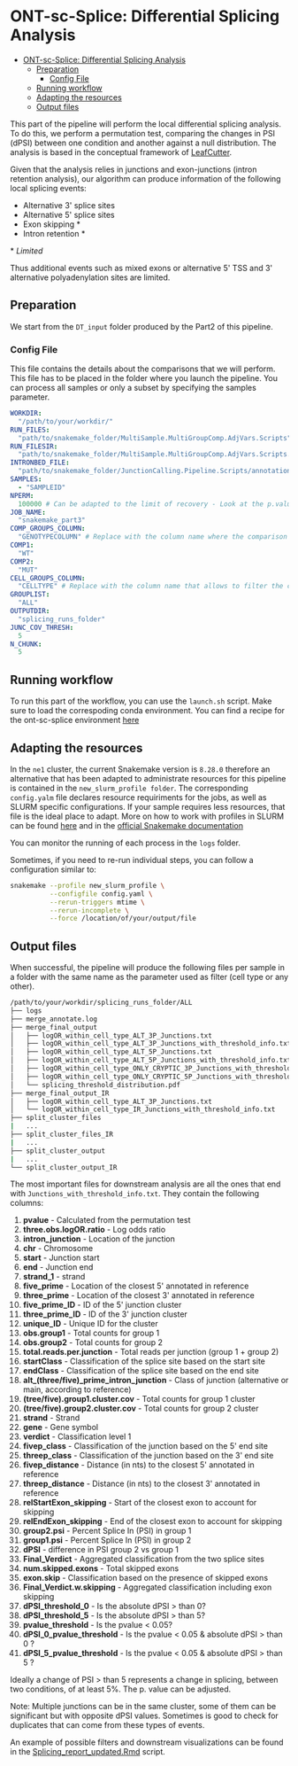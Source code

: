 # ONT-sc-Splice: Differential Splicing Analysis
<!-- TOC -->
<!-- TOC -->

- [ONT-sc-Splice: Differential Splicing Analysis](#ont-sc-splice-differential-splicing-analysis)
    - [Preparation](#preparation)
        - [Config File](#config-file)
    - [Running workflow](#running-workflow)
    - [Adapting the resources](#adapting-the-resources)
    - [Output files](#output-files)

<!-- /TOC -->
This part of the pipeline will perform the local differential splicing analysis. To do this, we perform a permutation test, comparing the changes in PSI (dPSI) between one condition and another against a null distribution.
The analysis is based in the conceptual framework of [LeafCutter](https://github.com/davidaknowles/leafcutter).

Given that the analysis relies in junctions and exon-junctions (intron retention analysis), our algorithm can produce information of the following local splicing events: 

- Alternative 3' splice sites
- Alternative 5' splice sites
- Exon skipping * 
- Intron retention *

\* *Limited* 

Thus additional events such as mixed exons or alternative 5' TSS and 3' alternative polyadenylation sites are limited. 

## Preparation

We start from the `DT_input` folder produced by the Part2 of this pipeline. 

### Config File

This file contains the details about the comparisons that we will perform. This file has to be placed in the folder where you launch the pipeline. 
You can process all samples or only a subset by specifying the samples parameter. 

```yaml
WORKDIR:
  "/path/to/your/workdir/"
RUN_FILES:
  "path/to/snakemake_folder/MultiSample.MultiGroupComp.AdjVars.Scripts"
RUN_FILESIR:
  "path/to/snakemake_folder/MultiSample.MultiGroupComp.AdjVars.Scripts.IR"
INTRONBED_FILE:
  "path/to/snakemake_folder/JunctionCalling.Pipeline.Scripts/annotation_reference/leafviz_all_introns_cleaned.bed"
SAMPLES:
  - "SAMPLEID"
NPERM:
  100000 # Can be adapted to the limit of recovery - Look at the p.value distribution
JOB_NAME:
  "snakemake_part3"
COMP_GROUPS_COLUMN:
  "GENOTYPECOLUMN" # Replace with the column name where the comparison groups are defined
COMP1:
  "WT"
COMP2:
  "MUT"
CELL_GROUPS_COLUMN:
  "CELLTYPE" # Replace with the column name that allows to filter the cells that will be used for the analysis
GROUPLIST:
  "ALL"
OUTPUTDIR:
  "splicing_runs_folder"
JUNC_COV_THRESH:
  5
N_CHUNK:
  5
```

## Running workflow

To run this part of the workflow, you can use the `launch.sh` script. Make sure to load the correspoding conda environment. You can find a recipe for the ont-sc-splice environment [here](https://github.com/landau-lab/ONT-sc-splice/blob/main/ont_sc_splice.yml)

## Adapting the resources 

In the `ne1` cluster, the current Snakemake version is `8.28.0` therefore an alternative that has been adapted to administrate resources for this pipeline is contained in the `new_slurm_profile folder`. The corresponding `config.yalm` file declares resource requiriments for the jobs, as well as SLURM specific configurations. If your sample requires less resources, that file is the ideal place to adapt. More on how to work with profiles in SLURM can be found [here](https://fame.flinders.edu.au/blog/2021/08/02/snakemake-profiles-updated) and in the [official Snakemake documentation](https://snakemake.readthedocs.io/en/v8.28.0/snakefiles/configuration.html)

You can monitor the running of each process in the `logs` folder. 

Sometimes, if you need to re-run individual steps, you can follow a configuration similar to: 

```bash
snakemake --profile new_slurm_profile \
          --configfile config.yaml \
          --rerun-triggers mtime \
          --rerun-incomplete \
          --force /location/of/your/output/file
```

## Output files 

When successful, the pipeline will produce the following files per sample in a folder with the same name as the parameter used as filter (cell type or any other).  

```bash
/path/to/your/workdir/splicing_runs_folder/ALL
├── logs
├── merge_annotate.log
├── merge_final_output
│   ├── logOR_within_cell_type_ALT_3P_Junctions.txt
│   ├── logOR_within_cell_type_ALT_3P_Junctions_with_threshold_info.txt
│   ├── logOR_within_cell_type_ALT_5P_Junctions.txt
│   ├── logOR_within_cell_type_ALT_5P_Junctions_with_threshold_info.txt
│   ├── logOR_within_cell_type_ONLY_CRYPTIC_3P_Junctions_with_threshold_info.txt
│   ├── logOR_within_cell_type_ONLY_CRYPTIC_5P_Junctions_with_threshold_info.txt
│   └── splicing_threshold_distribution.pdf
├── merge_final_output_IR
│   ├── logOR_within_cell_type_ALT_3P_Junctions.txt
│   └── logOR_within_cell_type_IR_Junctions_with_threshold_info.txt
├── split_cluster_files
|   ...
├── split_cluster_files_IR
|   ...
├── split_cluster_output
|   ...
└── split_cluster_output_IR
```

The most important files for downstream analysis are all the ones that end with `Junctions_with_threshold_info.txt`. They contain the following columns: 

1. **pvalue** - Calculated from the permutation test
2. **three.obs.logOR.ratio** - Log odds ratio 
3. **intron_junction** - Location of the junction
4. **chr** - Chromosome 
5. **start** - Junction start
6. **end** - Junction end 
7. **strand_1** - strand 
8. **five_prime** - Location of the closest 5' annotated in reference 
9. **three_prime** - Location of the closest 3' annotated in reference 
10. **five_prime_ID** - ID of the 5' junction cluster
11. **three_prime_ID** - ID of the 3' junction cluster
12. **unique_ID** - Unique ID for the cluster
13. **obs.group1** - Total counts for group 1 
14. **obs.group2** - Total counts for group 2
15. **total.reads.per.junction** - Total reads per junction (group 1 + group 2)
16. **startClass** - Classification of the splice site based on the start site 
17. **endClass** - Classification of the splice site based on the end site 
18. **alt_(three/five)_prime_intron_junction** - Class of junction (alternative or main, according to reference)
19. **(tree/five).group1.cluster.cov** - Total counts for group 1 cluster
20. **(tree/five).group2.cluster.cov** - Total counts for group 2 cluster
21. **strand** - Strand
22. **gene** - Gene symbol 
23. **verdict** - Classification level 1 
24. **fivep_class** - Classification of the junction based on the 5' end site
25. **threep_class** - Classification of the junction based on the 3' end site 
26. **fivep_distance** - Distance (in nts) to the closest 5' annotated in reference 
27. **threep_distance** -  Distance (in nts) to the closest 3' annotated in reference 
28. **relStartExon_skipping** - Start of the closest exon to account for skipping 
29. **relEndExon_skipping** - End of the closest exon to account for skipping 
30. **group2.psi** - Percent Splice In (PSI) in group 1
31. **group1.psi** - Percent Splice In (PSI) in group 2
32. **dPSI** - difference in PSI group 2 vs group 1 
33. **Final_Verdict** - Aggregated classification from the two splice sites 
34. **num.skipped.exons** - Total skipped exons
35. **exon.skip** - Classification based on the presence of skipped exons
36. **Final_Verdict.w.skipping** - Aggregated classification including exon skipping
37. **dPSI_threshold_0** - Is the absolute dPSI > than 0? 
38. **dPSI_threshold_5** - Is the absolute dPSI > than 5? 
39. **pvalue_threshold** - Is the pvalue < 0.05?
40. **dPSI_0_pvalue_threshold** - Is the pvalue < 0.05 & absolute dPSI > than 0 ?
41. **dPSI_5_pvalue_threshold** - Is the pvalue < 0.05 & absolute dPSI > than 5 ?

Ideally a change of PSI > than 5 represents a change in splicing, between two conditions, of at least 5%. The p. value can be adjusted. 

Note: Multiple junctions can be in the same cluster, some of them can be significant but with opposite dPSI values. Sometimes is good to check for duplicates that can come from these types of events.  

An example of possible filters and downstream visualizations can be found in the [Splicing_report_updated.Rmd](./Splicing_report_updated.Rmd) script. 
